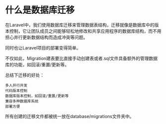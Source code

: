 # 什么是数据库迁移

在Laravel中，我们使用数据库迁移来管理数据表结构，迁移就像是数据库中的版本控制，它让团队成员之间能够轻松地修改和共享应用程序的数据库结构，而不用担心并行更新数据结构而造成冲突等问题。  

同时也让Laravel项目的部署变得简单。  

不仅如此，Migration建表要比直接手动创建表或者.sql文件具备额外的管理数据库的功能，如回滚/重置/更新等。  

总结下迁移的好处：  
```
多人并行开发
代码版本控制
数据库版本控制，如回滚/重置/更新等
兼容多种数据库系统
部署方便
```

所有创建的迁移文件都被统一放在database/migrations文件夹中。